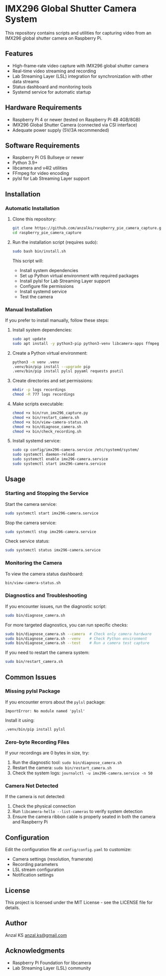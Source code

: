 # IMX296 Global Shutter Camera System

This repository contains scripts and utilities for capturing video from an IMX296 global shutter camera on Raspberry Pi.

## Features

- High-frame-rate video capture with IMX296 global shutter camera
- Real-time video streaming and recording
- Lab Streaming Layer (LSL) integration for synchronization with other data streams
- Status dashboard and monitoring tools
- Systemd service for automatic startup

## Hardware Requirements

- Raspberry Pi 4 or newer (tested on Raspberry Pi 4B 4GB/8GB)
- IMX296 Global Shutter Camera (connected via CSI interface)
- Adequate power supply (5V/3A recommended)

## Software Requirements

- Raspberry Pi OS Bullseye or newer
- Python 3.9+
- libcamera and v4l2 utilities
- FFmpeg for video encoding
- pylsl for Lab Streaming Layer support

## Installation

### Automatic Installation

1. Clone this repository:
   ```bash
   git clone https://github.com/anzalks/raspberry_pie_camera_capture.git
   cd raspberry_pie_camera_capture
   ```

2. Run the installation script (requires sudo):
   ```bash
   sudo bash bin/install.sh
   ```

   This script will:
   - Install system dependencies
   - Set up Python virtual environment with required packages
   - Install pylsl for Lab Streaming Layer support
   - Configure file permissions
   - Install systemd service
   - Test the camera

### Manual Installation

If you prefer to install manually, follow these steps:

1. Install system dependencies:
   ```bash
   sudo apt update
   sudo apt install -y python3-pip python3-venv libcamera-apps ffmpeg v4l-utils
   ```

2. Create a Python virtual environment:
   ```bash
   python3 -m venv .venv
   .venv/bin/pip install --upgrade pip
   .venv/bin/pip install pylsl pyyaml requests psutil
   ```

3. Create directories and set permissions:
   ```bash
   mkdir -p logs recordings
   chmod -R 777 logs recordings
   ```

4. Make scripts executable:
   ```bash
   chmod +x bin/run_imx296_capture.py
   chmod +x bin/restart_camera.sh
   chmod +x bin/view-camera-status.sh
   chmod +x bin/diagnose_camera.sh
   chmod +x bin/check_recording.sh
   ```

5. Install systemd service:
   ```bash
   sudo cp config/imx296-camera.service /etc/systemd/system/
   sudo systemctl daemon-reload
   sudo systemctl enable imx296-camera.service
   sudo systemctl start imx296-camera.service
   ```

## Usage

### Starting and Stopping the Service

Start the camera service:
```bash
sudo systemctl start imx296-camera.service
```

Stop the camera service:
```bash
sudo systemctl stop imx296-camera.service
```

Check service status:
```bash
sudo systemctl status imx296-camera.service
```

### Monitoring the Camera

To view the camera status dashboard:
```bash
bin/view-camera-status.sh
```

### Diagnostics and Troubleshooting

If you encounter issues, run the diagnostic script:
```bash
sudo bin/diagnose_camera.sh
```

For more targeted diagnostics, you can run specific checks:
```bash
sudo bin/diagnose_camera.sh --camera  # Check only camera hardware
sudo bin/diagnose_camera.sh --venv    # Check Python environment
sudo bin/diagnose_camera.sh --test    # Run a camera test capture
```

If you need to restart the camera system:
```bash
sudo bin/restart_camera.sh
```

## Common Issues

### Missing pylsl Package

If you encounter errors about the `pylsl` package:
```
ImportError: No module named 'pylsl'
```

Install it using:
```bash
.venv/bin/pip install pylsl
```

### Zero-byte Recording Files

If your recordings are 0 bytes in size, try:
1. Run the diagnostic tool: `sudo bin/diagnose_camera.sh`
2. Restart the camera: `sudo bin/restart_camera.sh`
3. Check the system logs: `journalctl -u imx296-camera.service -n 50`

### Camera Not Detected

If the camera is not detected:
1. Check the physical connection
2. Run `libcamera-hello --list-cameras` to verify system detection
3. Ensure the camera ribbon cable is properly seated in both the camera and Raspberry Pi

## Configuration

Edit the configuration file at `config/config.yaml` to customize:
- Camera settings (resolution, framerate)
- Recording parameters
- LSL stream configuration
- Notification settings

## License

This project is licensed under the MIT License - see the LICENSE file for details.

## Author

Anzal KS <anzal.ks@gmail.com>

## Acknowledgments

- Raspberry Pi Foundation for libcamera
- Lab Streaming Layer (LSL) community 